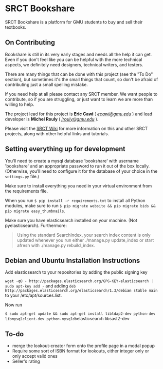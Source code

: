 SRCT Bookshare
===

SRCT Bookshare is a platform for GMU students to buy and sell their textbooks.

On Contributing
---

Bookshare is still in its very early stages and needs all the help it can get. Even if you don't feel like you can be helpful with the more technical aspects, we definitely need designers, technical writers, and testers.

There are many things that can be done with this project (see the "To Do" section), but sometimes it's the small things that count, so don't be afraid of contributing just a small spelling mistake.

If you need help at all please contact any SRCT member. We want people to contribute, so if you are struggling, or just want to learn we are more than willing to help.

The project lead for this project is **Eric Cawi** ( *ecawi@gmu.edu* ) and lead developer is **Michel Rouly** ( *jrouly@gmu.edu* ).

Please visit the [SRCT Wiki](http://wiki.srct.gmu.edu/) for more information on this and other SRCT projects, along with other helpful links and tutorials.

Setting everything up for development
---
You'll need to create a mysql database 'bookshare' with username 'bookshare' and an appropriate password  to run it out of the box locally. (Otherwise, you'll need to configure it for the database of your choice in the `settings.py` file.)

Make sure to install everything you need in your virtual environment from the requirements file.

When you run `$ pip install -r requirements.txt` to install all Python modules, make sure to run `$ pip migrate website && pip migrate bids && pip migrate easy_thumbnails`.

Make sure you have elasticsearch installed on your machine. (Not pyelasticsearch). Furthermore:

> Using the standard SearchIndex, your search index content is only updated whenever you run either ./manage.py update_index or start afresh with ./manage.py rebuild_index.

Debian and Ubuntu Installation Instructions
---

Add elasticsearch to your repositories by adding the public signing key

`wget -qO - http://packages.elasticsearch.org/GPG-KEY-elasticsearch | sudo apt-key add -` and adding `deb http://packages.elasticsearch.org/elasticsearch/1.3/debian stable main` to your /etc/apt/sources.list.

Now run

`$ sudo apt-get update && sudo apt-get install libldap2-dev python-dev libmysqlclient-dev python-mysqldb`elasticsearch libsasl2-dev

To-do
---

* merge the lookout-creator form onto the profile page in a modal popup
* Require some sort of ISBN format for lookouts, either integer only or only accept valid ones
* Seller's rating
